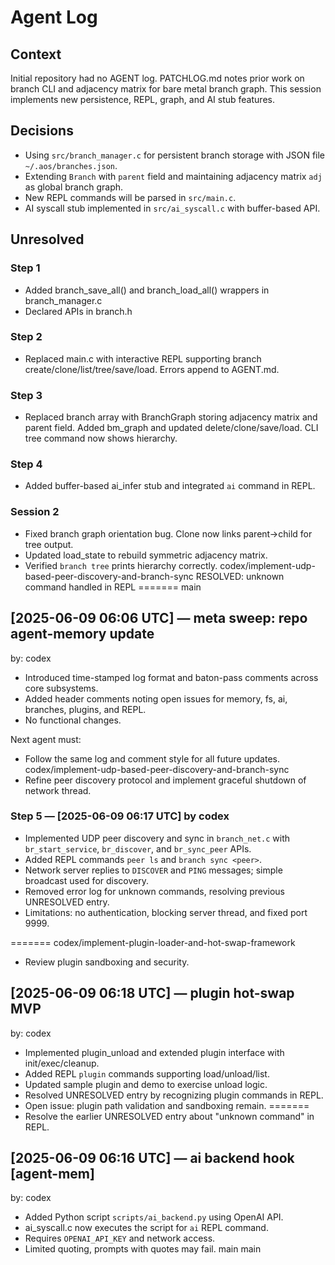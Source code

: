 # Agent Log

## Context
Initial repository had no AGENT log. PATCHLOG.md notes prior work on branch CLI and adjacency matrix for bare metal branch graph. This session implements new persistence, REPL, graph, and AI stub features.

## Decisions
- Using `src/branch_manager.c` for persistent branch storage with JSON file `~/.aos/branches.json`.
- Extending `Branch` with `parent` field and maintaining adjacency matrix `adj` as global branch graph.
- New REPL commands will be parsed in `src/main.c`.
- AI syscall stub implemented in `src/ai_syscall.c` with buffer-based API.

## Unresolved



### Step 1
- Added branch_save_all() and branch_load_all() wrappers in branch_manager.c
- Declared APIs in branch.h

### Step 2
- Replaced main.c with interactive REPL supporting branch create/clone/list/tree/save/load. Errors append to AGENT.md.

### Step 3
- Replaced branch array with BranchGraph storing adjacency matrix and parent field. Added bm_graph and updated delete/clone/save/load. CLI tree command now shows hierarchy.

### Step 4
- Added buffer-based ai_infer stub and integrated `ai` command in REPL.

### Session 2
- Fixed branch graph orientation bug. Clone now links parent->child for tree output.
- Updated load_state to rebuild symmetric adjacency matrix.
- Verified `branch tree` prints hierarchy correctly.
 codex/implement-udp-based-peer-discovery-and-branch-sync
RESOLVED: unknown command handled in REPL
=======
 main
## [2025-06-09 06:06 UTC] — meta sweep: repo agent-memory update
by: codex
- Introduced time-stamped log format and baton-pass comments across core subsystems.
- Added header comments noting open issues for memory, fs, ai, branches, plugins, and REPL.
- No functional changes.

Next agent must:
- Follow the same log and comment style for all future updates.
 codex/implement-udp-based-peer-discovery-and-branch-sync
- Refine peer discovery protocol and implement graceful shutdown of network thread.

### Step 5 — [2025-06-09 06:17 UTC] by codex
- Implemented UDP peer discovery and sync in `branch_net.c` with `br_start_service`, `br_discover`, and `br_sync_peer` APIs.
- Added REPL commands `peer ls` and `branch sync <peer>`.
- Network server replies to `DISCOVER` and `PING` messages; simple broadcast used for discovery.
- Removed error log for unknown commands, resolving previous UNRESOLVED entry.
- Limitations: no authentication, blocking server thread, and fixed port 9999.

=======
 codex/implement-plugin-loader-and-hot-swap-framework
- Review plugin sandboxing and security.

## [2025-06-09 06:18 UTC] — plugin hot-swap MVP
by: codex
- Implemented plugin_unload and extended plugin interface with init/exec/cleanup.
- Added REPL `plugin` commands supporting load/unload/list.
- Updated sample plugin and demo to exercise unload logic.
- Resolved UNRESOLVED entry by recognizing plugin commands in REPL.
- Open issue: plugin path validation and sandboxing remain.
=======
- Resolve the earlier UNRESOLVED entry about "unknown command" in REPL.
## [2025-06-09 06:16 UTC] — ai backend hook [agent-mem]
by: codex
- Added Python script `scripts/ai_backend.py` using OpenAI API.
- ai_syscall.c now executes the script for `ai` REPL command.
- Requires `OPENAI_API_KEY` and network access.
- Limited quoting, prompts with quotes may fail.
main
 main
